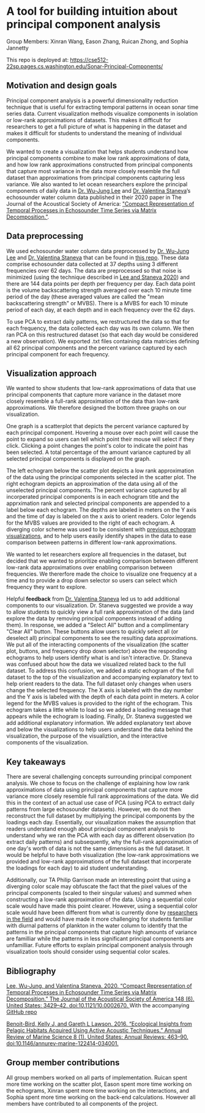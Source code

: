 # A tool for building intuition about principal component analysis

Group Members: Xinran Wang, Eason Zhang, Ruican Zhong, and Sophia Jannetty

This repo is deployed at: https://cse512-22sp.pages.cs.washington.edu/Sonar-Principal-Components/

## Motivation and design goals
Principal component analysis is a powerful dimensionality reduction technique that is useful for extracting temporal patterns in ocean sonar time series data.
Current visualization methods visualize components in isolation or low-rank approximations of datasets.
This makes it difficult for researchers to get a full picture of what is happening in the dataset and makes it difficult for students to understand the meaning of individual components.

We wanted to create a visualization that helps students understand how principal components combine to make low rank approximations of data, and how low rank approximations constructed from principal components that capture most variance in the data more closely resemble the full dataset than approximations from principal components capturing less variance.
We also wanted to let ocean researchers explore the principal components of daily data in [Dr. Wu-Jung Lee](https://github.com/leewujung) and [Dr. Valentina Staneva](https://escience.washington.edu/people/valentina-staneva)’s echosounder water column data published in their 2020 paper in The Journal of the Acoustical Society of America: ["Compact Representation of Temporal Processes in Echosounder Time Series via Matrix Decomposition.”](https://arxiv.org/abs/2007.02906).


## Data preprocessing
We used echosounder water column data preprocessed by [Dr. Wu-Jung Lee](https://github.com/leewujung) and [Dr. Valentina Staneva](https://escience.washington.edu/people/valentina-staneva) that can be found in [this repo](https://github.com/leewujung/ooi-echo-matrix-decomposition). These data comprise echosounder data collected at 37 depths using 3 different frequencies over 62 days. The data are preprocessed so that noise is minimized (using the technique described in [Lee and Staneva 2020](https://arxiv.org/abs/2007.02906)) and there are 144 data points per depth per frequency per day. Each data point is the volume backscattering strength averaged over each 10 minute time period of the day (these averaged values are called the "mean backscattering strength" or MVBS). There is a MVBS for each 10 minute period of each day, at each depth and in each frequency over the 62 days.

To use PCA to extract daily patterns, we restructured the data so that for each frequency, the data collected each day was its own column. We then ran PCA on this restructured dataset (so that each day would be considered a new observation). We exported .txt files containing data matricies defining all 62 principal components and the percent variance captured by each principal component for each frequency.

## Visualization approach
We wanted to show students that low-rank approximations of data that use principal components that capture more variance in the dataset more closely resemble a full-rank approximation of the data than low-rank approximations. We therefore designed the bottom three graphs on our visualization. 

One graph is a scatterplot that depicts the percent variance captured by each principal component. Hovering a mouse over each point will cause the point to expand so users can tell which point their mouse will select if they click. Clicking a point changes the point's color to indicate the point has been selected. A total percentage of the amount variance captured by all selected principal components is displayed on the graph.

The left echogram below the scatter plot depicts a low rank approximation of the data using the principal components selected in the scatter plot. The right echogram depicts an approximation of the data using all of the unselected principal components. The percent variance captured by all incorperated principal components is in each echogram title and the apprximation rank and selected principal components are appended to a label below each echogram. The depths are labeled in meters on the Y axis and the time of day is labeled on the x axis to orient readers. Color legends for the MVBS values are provided to the right of each echogram. A diverging color scheme was used to be consistent with [previous echogram visualizations](https://github.com/leewujung/ooi-echo-matrix-decomposition/blob/master/notebooks/fig_echogram_raw_pcp.ipynb), and to help users easily identify shapes in the data to ease comparison between patterns in different low-rank approximations.

We wanted to let researchers explore all frequencies in the dataset, but decided that we wanted to prioritize enabling comparison between different low-rank data approximations over enabling comparison between frequencies. We thererfore made the choice to visualize one frequency at a time and to provide a drop down selector so users can select which frequency they want to explore.

Helpful **feedback** from [Dr. Valentina Staneva](https://escience.washington.edu/people/valentina-staneva) led us to add additional components to our visualization. Dr. Staneva suggested we provide a way to allow students to quickly view a full rank approximation of the data (and explore the data by removing principal components instead of adding them). In response, we added a "Select All" button and a complimentary "Clear All" button. These buttons allow users to quickly select all (or deselect all) principal components to see the resulting data approximations. We put all of the interacting components of the visualization (the scatter plot, buttons, and frequency drop down selector) above the responding echograms to help users identify what is and isn't interactive. Dr. Staneva was confused about how the data we visualized related back to the full dataset. To address this confusion, we added a static echogram of the full dataset to the top of the visualization and accompanying explanatory text to help orient readers to the data. The full dataset only changes when users change the selected frequency. The X axis is labeled with the day number and the Y axis is labeled with the depth of each data point in meters. A color legend for the MVBS values is provided to the right of the echogram. This echogram takes a little while to load so we added a loading message that appears while the echogram is loading. Finally, Dr. Staneva suggested we add additional explanatory information. We added explanatory text above and below the visualizations to help users understand the data behind the visualization, the purpose of the visualiztion, and the interactive components of the visualization.

## Key takeaways
There are several challenging concepts surrounding principal component analysis. We chose to focus on the challenge of explaining how low rank approximations of data using principal components that capture more variance more closely resemble full rank approximations of the data. We did this in the context of an actual use case of PCA (using PCA to extract daily patterns from large echosounder datasets). However, we do not then reconstruct the full dataset by multiplying the principal components by the loadings each day. Essentially, our visualization makes the assumption that readers understand enough about principal component analysis to understand why we ran the PCA with each day as different observation (to extract daily patterns) and subsequently, why the full-rank approximation of one day's worth of data is not the same dimensions as the full dataset. It would be helpful to have both visualization (the low-rank approximations we provided and low-rank approximations of the full dataset that incorperate the loadings for each day) to aid student understanding.

Additionally, our TA Philip Garrison made an interesting point that using a diverging color scale may obfuscate the fact that the pixel values of the principal components (scaled to their singular values) and summed when constructing a low-rank approximation of the data. Using a sequential color scale would have made this point clearer. However, using a sequential color scale would have been different from what is currently done by [researchers in the field](https://github.com/leewujung/ooi-echo-matrix-decomposition/blob/master/notebooks/fig_echogram_raw_pcp.ipynb) and would have made it more challenging for students familliar with diurnal patterns of plankton in the water column to identify that the patterns in the principal components that capture high amounts of variance are familliar while the patterns in less significant principal components are unfamilliar. Future efforts to explain principal component analysis through visualization tools should consider using sequential color scales.

## Bibliography
[
Lee, Wu-Jung, and Valentina Staneva. 2020. “Compact Representation of Temporal Processes in Echosounder Time Series via Matrix Decomposition.” The Journal of the Acoustical Society of America 148 (6). United States: 3429–42. doi:10.1121/10.0002670.
](https://arxiv.org/abs/2007.02906) With the accompanying [GitHub repo](https://github.com/leewujung/ooi-echo-matrix-decomposition)

[
  Benoit-Bird, Kelly J, and Gareth L Lawson. 2016. “Ecological Insights from Pelagic Habitats Acquired Using Active Acoustic Techniques.” Annual Review of Marine Science 8 (1). United States: Annual Reviews: 463–90. doi:10.1146/annurev-marine-122414-034001.
](https://www.annualreviews.org/doi/abs/10.1146/annurev-marine-122414-034001)


## Group member contributions
All group members worked on all parts of implementation. Ruican spent more time working on the scatter plot, Eason spent more time working on the echograms, Xinran spent more time working on the interactions, and Sophia spent more time working on the back-end calculations. However all members have contributed to all components of the project.